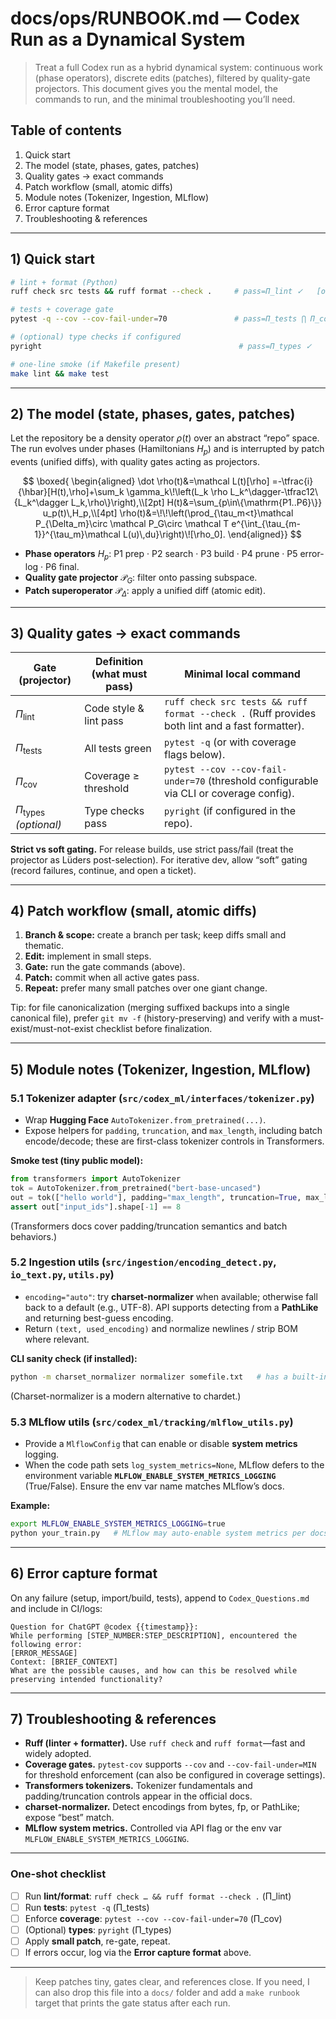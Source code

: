 # docs/ops/RUNBOOK.md — Codex Run as a Dynamical System

> Treat a full Codex run as a hybrid dynamical system: continuous work (phase operators), discrete edits (patches), filtered by quality-gate projectors. This document gives you the mental model, the commands to run, and the minimal troubleshooting you’ll need.

## Table of contents

1. Quick start
2. The model (state, phases, gates, patches)
3. Quality gates → exact commands
4. Patch workflow (small, atomic diffs)
5. Module notes (Tokenizer, Ingestion, MLflow)
6. Error capture format
7. Troubleshooting & references

---

## 1) Quick start

```bash
# lint + format (Python)
ruff check src tests && ruff format --check .     # pass=Π_lint ✓   [oai_citation:0‡Astral Docs](https://docs.astral.sh/ruff/?utm_source=chatgpt.com)

# tests + coverage gate
pytest -q --cov --cov-fail-under=70               # pass=Π_tests ⋂ Π_cov ✓   [oai_citation:1‡pytest-cov](https://pytest-cov.readthedocs.io/en/latest/config.html?utm_source=chatgpt.com)

# (optional) type checks if configured
pyright                                            # pass=Π_types ✓

# one-line smoke (if Makefile present)
make lint && make test
```
---

## 2) The model (state, phases, gates, patches)

Let the repository be a density operator $\rho(t)$ over an abstract “repo” space. The run evolves under phases (Hamiltonians $H_p$) and is interrupted by patch events (unified diffs), with quality gates acting as projectors.

$$
\boxed{
\begin{aligned}
\dot \rho(t)&=\mathcal L(t)[\rho]
=-\tfrac{i}{\hbar}[H(t),\rho]+\sum_k \gamma_k\!\left(L_k \rho L_k^\dagger-\tfrac12\{L_k^\dagger L_k,\rho\}\right),\\[2pt]
H(t)&=\sum_{p\in\{\mathrm{P1..P6}\}} u_p(t)\,H_p,\\[4pt]
\rho(t)&=\!\!\left(\prod_{\tau_m<t}\mathcal P_{\Delta_m}\circ \mathcal P_G\circ
\mathcal T e^{\int_{\tau_{m-1}}^{\tau_m}\mathcal L(u)\,du}\right)\![\rho_0].
\end{aligned}}
$$

* **Phase operators** $H_p$:
  P1 prep · P2 search · P3 build · P4 prune · P5 error-log · P6 final.
* **Quality gate projector** $\mathcal P_G$: filter onto passing subspace.
* **Patch superoperator** $\mathcal P_{\Delta}$: apply a unified diff (atomic edit).

---

## 3) Quality gates → exact commands

| Gate (projector)                  | Definition (what must pass) | Minimal local command                                                        |
| --------------------------------- | --------------------------- | ------------------------------------------------------------------------------------------------------------------ |
| $\Pi_{\text{lint}}$               | Code style & lint pass      | `ruff check src tests && ruff format --check .` (Ruff provides both lint and a fast formatter).                    |
| $\Pi_{\text{tests}}$              | All tests green             | `pytest -q` (or with coverage flags below).                                                                        |
| $\Pi_{\text{cov}}$                | Coverage ≥ threshold        | `pytest --cov --cov-fail-under=70` (threshold configurable via CLI or coverage config).                            |
| $\Pi_{\text{types}}$ *(optional)* | Type checks pass            | `pyright` (if configured in the repo).                                                                             |

**Strict vs soft gating.** For release builds, use strict pass/fail (treat the projector as Lüders post-selection). For iterative dev, allow “soft” gating (record failures, continue, and open a ticket).

---

## 4) Patch workflow (small, atomic diffs)

1. **Branch & scope:** create a branch per task; keep diffs small and thematic.
2. **Edit:** implement in small steps.
3. **Gate:** run the gate commands (above).
4. **Patch:** commit when all active gates pass.
5. **Repeat:** prefer many small patches over one giant change.

Tip: for file canonicalization (merging suffixed backups into a single canonical file), prefer `git mv -f` (history-preserving) and verify with a must-exist/must-not-exist checklist before finalization.

---

## 5) Module notes (Tokenizer, Ingestion, MLflow)

### 5.1 Tokenizer adapter (`src/codex_ml/interfaces/tokenizer.py`)

* Wrap **Hugging Face** `AutoTokenizer.from_pretrained(...)`.
* Expose helpers for `padding`, `truncation`, and `max_length`, including batch encode/decode; these are first-class tokenizer controls in Transformers.

**Smoke test (tiny public model):**

```python
from transformers import AutoTokenizer
tok = AutoTokenizer.from_pretrained("bert-base-uncased")
out = tok(["hello world"], padding="max_length", truncation=True, max_length=8, return_tensors="pt")
assert out["input_ids"].shape[-1] == 8
```
(Transformers docs cover padding/truncation semantics and batch behaviors.)

### 5.2 Ingestion utils (`src/ingestion/encoding_detect.py`, `io_text.py`, `utils.py`)

* `encoding="auto"`: try **charset-normalizer** when available; otherwise fall back to a default (e.g., UTF-8). API supports detecting from a **PathLike** and returning best-guess encoding.
* Return `(text, used_encoding)` and normalize newlines / strip BOM where relevant.

**CLI sanity check (if installed):**

```bash
python -m charset_normalizer normalizer somefile.txt   # has a built-in CLI
```
(Charset-normalizer is a modern alternative to chardet.)

### 5.3 MLflow utils (`src/codex_ml/tracking/mlflow_utils.py`)

* Provide a `MlflowConfig` that can enable or disable **system metrics** logging.
* When the code path sets `log_system_metrics=None`, MLflow defers to the environment variable **`MLFLOW_ENABLE_SYSTEM_METRICS_LOGGING`** (True/False). Ensure the env var name matches MLflow’s docs.

**Example:**

```bash
export MLFLOW_ENABLE_SYSTEM_METRICS_LOGGING=true
python your_train.py   # MLflow may auto-enable system metrics per docs
```
---

## 6) Error capture format

On any failure (setup, import/build, tests), append to `Codex_Questions.md` and include in CI/logs:

```text
Question for ChatGPT @codex {{timestamp}}:
While performing [STEP_NUMBER:STEP_DESCRIPTION], encountered the following error:
[ERROR_MESSAGE]
Context: [BRIEF_CONTEXT]
What are the possible causes, and how can this be resolved while preserving intended functionality?
```
---

## 7) Troubleshooting & references

* **Ruff (linter + formatter).** Use `ruff check` and `ruff format`—fast and widely adopted.
* **Coverage gates.** `pytest-cov` supports `--cov` and `--cov-fail-under=MIN` for threshold enforcement (can also be configured in coverage settings).
* **Transformers tokenizers.** Tokenizer fundamentals and padding/truncation controls appear in the official docs.
* **charset-normalizer.** Detect encodings from bytes, fp, or PathLike; expose “best” match.
* **MLflow system metrics.** Controlled via API flag or the env var `MLFLOW_ENABLE_SYSTEM_METRICS_LOGGING`.

---

### One-shot checklist

* [ ] Run **lint/format**: `ruff check … && ruff format --check .` (Π_lint)
* [ ] Run **tests**: `pytest -q` (Π_tests)
* [ ] Enforce **coverage**: `pytest --cov --cov-fail-under=70` (Π_cov)
* [ ] (Optional) **types**: `pyright` (Π_types)
* [ ] Apply **small patch**, re-gate, repeat.
* [ ] If errors occur, log via the **Error capture format** above.

---

> Keep patches tiny, gates clear, and references close. If you need, I can also drop this file into a `docs/` folder and add a `make runbook` target that prints the gate status after each run.
